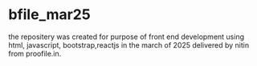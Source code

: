 # bfile_mar25
the repositery was created for  purpose of front end development using html, javascript, bootstrap,reactjs in the march of 2025 delivered by  nitin from proofile.in.
